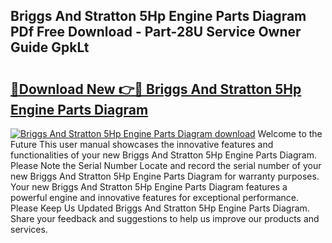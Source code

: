 ## Briggs And Stratton 5Hp Engine Parts Diagram PDf Free Download - Part-28U Service Owner Guide GpkLt

# <h2><a href="http://dfsdd9s.blite.top/?on=Briggs+And+Stratton+5Hp+Engine+Parts+Diagram">🔗Download New 👉🔴 Briggs And Stratton 5Hp Engine Parts Diagram</a></h2>

[![Briggs And Stratton 5Hp Engine Parts Diagram download](https://i.imgur.com/lujVjoI.png)](http://dfsdd9s.blite.top/?on=Briggs+And+Stratton+5Hp+Engine+Parts+Diagram)
Welcome to the Future This user manual showcases the innovative features and functionalities of your new Briggs And Stratton 5Hp Engine Parts Diagram. Please Note the Serial Number Locate and record the serial number of your new Briggs And Stratton 5Hp Engine Parts Diagram for warranty purposes. Your new Briggs And Stratton 5Hp Engine Parts Diagram features a powerful engine and innovative features for exceptional performance. Please Keep Us Updated Briggs And Stratton 5Hp Engine Parts Diagram. Share your feedback and suggestions to help us improve our products and services.
